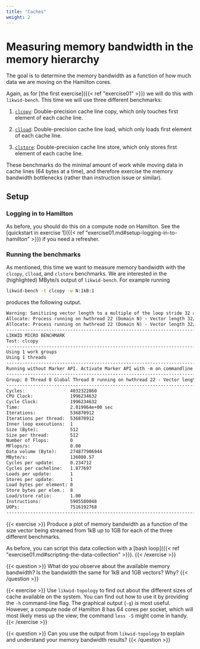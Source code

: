 ```yaml
---
title: "Caches"
weight: 2
---
```


# Measuring memory bandwidth in the memory hierarchy

The goal is to determine the memory bandwidth as a function of how
much data we are moving on the Hamilton cores.

Again, as for [the first exercise]({{< ref "exercise01" >}}) we will
do this with `likwid-bench`. This time we will use three
different benchmarks:

1. [`clcopy`](https://github.com/RRZE-HPC/likwid/blob/master/bench/x86-64/clcopy.ptt):
   Double-precision cache line copy, which only touches first element of each cache line.

2. [`clload`](https://github.com/RRZE-HPC/likwid/blob/master/bench/x86-64/clload.ptt):
   Double-precision cache line load, which only loads first element of each cache
   line.
3. [`clstore`](https://github.com/RRZE-HPC/likwid/blob/master/bench/x86-64/clstore.ptt):
   Double-precision cache line store, which only stores first element of each cache
   line.

These benchmarks do the minimal amount of work while moving data in cache lines
(64 bytes at a time), and therefore exercise the memory bandwidth bottlenecks
(rather than instruction issue or similar).

## Setup

### Logging in to Hamilton

As before, you should do this on a compute node on Hamilton. See the
[quickstart in exercise 1]({{< ref
"exercise01.md#setup-logging-in-to-hamilton" >}}) if you need a refresher.

### Running the benchmarks

As mentioned, this time we want to measure memory bandwidth with the
`clcopy`, `clload`, and `clstore`
benchmarks. We are interested in the (highlighted) MByte/s output of
`likwid-bench`. For example running
```sh
likwid-bench -t clcopy -w N:1kB:1
```
produces the following output.

```txt {linenos=false,hl_lines=[27]}
Warning: Sanitizing vector length to a multiple of the loop stride 32 and thread count 1 from 62 elements (496 bytes) to 32 elements (256 bytes)
Allocate: Process running on hwthread 22 (Domain N) - Vector length 32/256 Offset 0 Alignment 512
Allocate: Process running on hwthread 22 (Domain N) - Vector length 32/256 Offset 0 Alignment 512
--------------------------------------------------------------------------------
LIKWID MICRO BENCHMARK
Test: clcopy
--------------------------------------------------------------------------------
Using 1 work groups
Using 1 threads
--------------------------------------------------------------------------------
Running without Marker API. Activate Marker API with -m on commandline.
--------------------------------------------------------------------------------
Group: 0 Thread 0 Global Thread 0 running on hwthread 22 - Vector length 32 Offset 0
--------------------------------------------------------------------------------
Cycles:                 4032322860
CPU Clock:              1996234632
Cycle Clock:            1996234632
Time:                   2.019964e+00 sec
Iterations:             536870912
Iterations per thread:  536870912
Inner loop executions:  1
Size (Byte):            512
Size per thread:        512
Number of Flops:        0
MFlops/s:               0.00
Data volume (Byte):     274877906944
MByte/s:                136080.57
Cycles per update:      0.234712
Cycles per cacheline:   1.877697
Loads per update:       1
Stores per update:      1
Load bytes per element: 8
Store bytes per elem.:  8
Load/store ratio:       1.00
Instructions:           5905580048
UOPs:                   7516192768
--------------------------------------------------------------------------------
```

{{< exercise >}}
Produce a plot of memory bandwidth as a function of the size vector
being streamed from 1kB up to 1GB for each of the three different
benchmarks.

As before, you can script this data collection with a [bash loop]({{<
ref "exercise01.md#scripting-the-data-collection" >}}).
{{< /exercise >}}

{{< question >}}
What do you observe about the available memory bandwidth?
Is the bandwidth the same for 1kB and 1GB vectors? Why?
{{< /question >}}

{{< exercise >}}
Use `likwid-topology` to find out about the
different sizes of cache available on the system. You can find
out how to use it by providing the `-h`
command-line flag. The graphical output (`-g`) is most useful. However, a
compute node of Hamilton 8 has 64 cores per socket, which will most likely mess
up the view; the command `less -S` might come in handy.
{{< /exercise >}}

{{< question >}}
Can you use the output from `likwid-topology` to explain and
understand your memory bandwidth results?
{{< /question >}}
